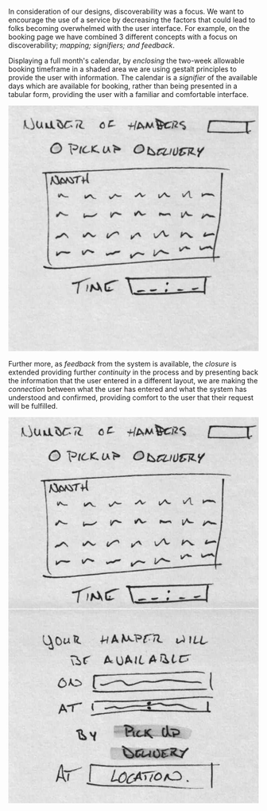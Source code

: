 In consideration of our designs, discoverability was a focus. We want to encourage the use of a service by decreasing the factors that could lead to folks becoming overwhelmed with the user interface. For example, on the booking page we have combined 3 different concepts with a focus on discoverability; *mapping; signifiers; and feedback*. 

Displaying a full month's calendar, by *enclosing* the two-week allowable booking timeframe in a shaded area we are using gestalt principles to provide the user with information. The calendar is a *signifier* of the available days which are available for booking, rather than being presented in a tabular form, providing the user with a familiar and comfortable interface. 

![Calendar](https://github.com/teampears/studious-adventure/blob/main/Ben's%20designs/Screen%20Shot%202022-03-04%20at%208.55.39%20AM.png)

Further more, as *feedback* from the system is available, the *closure* is extended providing further *continuity* in the process and by presenting back the information that the user entered in a different layout, we are making the *connection* between what the user has entered and what the system has understood and confirmed, providing comfort to the user that their request will be fulfilled. 

![Calendar Feedback](https://github.com/teampears/studious-adventure/blob/main/Ben's%20designs/Screen%20Shot%202022-03-04%20at%208.56.36%20AM.png)
